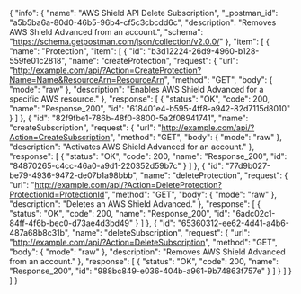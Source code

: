 {
  "info": {
    "name": "AWS Shield API Delete Subscription",
    "_postman_id": "a5b5ba6a-80d0-46b5-96b4-cf5c3cbcdd6c",
    "description": "Removes AWS Shield Advanced from an account.",
    "schema": "https://schema.getpostman.com/json/collection/v2.0.0/"
  },
  "item": [
    {
      "name": "Protection",
      "item": [
        {
          "id": "b3d12224-26d9-4960-b128-559fe01c2818",
          "name": "createProtection",
          "request": {
            "url": "http://example.com/api/?Action=CreateProtection?Name=Name&ResourceArn=ResourceArn",
            "method": "GET",
            "body": {
              "mode": "raw"
            },
            "description": "Enables AWS Shield Advanced for a specific AWS resource."
          },
          "response": [
            {
              "status": "OK",
              "code": 200,
              "name": "Response_200",
              "id": "618401e4-b595-4ff8-a942-82d7115d8010"
            }
          ]
        },
        {
          "id": "82f9fbe1-786b-48f0-8800-5a2f08941741",
          "name": "createSubscription",
          "request": {
            "url": "http://example.com/api/?Action=CreateSubscription",
            "method": "GET",
            "body": {
              "mode": "raw"
            },
            "description": "Activates AWS Shield Advanced for an account."
          },
          "response": [
            {
              "status": "OK",
              "code": 200,
              "name": "Response_200",
              "id": "84870265-c4cc-46a0-a9d1-220352d59b7c"
            }
          ]
        },
        {
          "id": "77d9b027-be79-4936-9472-de07b1a98bbb",
          "name": "deleteProtection",
          "request": {
            "url": "http://example.com/api/?Action=DeleteProtection?ProtectionId=ProtectionId",
            "method": "GET",
            "body": {
              "mode": "raw"
            },
            "description": "Deletes an AWS Shield Advanced."
          },
          "response": [
            {
              "status": "OK",
              "code": 200,
              "name": "Response_200",
              "id": "6adc02c1-84ff-4f6b-bec0-d73ae4d3bd49"
            }
          ]
        },
        {
          "id": "65360312-ee62-4d41-a4b6-487a68b8c31b",
          "name": "deleteSubscription",
          "request": {
            "url": "http://example.com/api/?Action=DeleteSubscription",
            "method": "GET",
            "body": {
              "mode": "raw"
            },
            "description": "Removes AWS Shield Advanced from an account."
          },
          "response": [
            {
              "status": "OK",
              "code": 200,
              "name": "Response_200",
              "id": "988bc849-e036-404b-a961-9b74863f757e"
            }
          ]
        }
      ]
    }
  ]
}